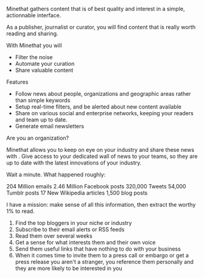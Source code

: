 


Minethat gathers content that is of best quality and interest
in a simple, actionnable interface.

As a publisher, journalist or curator, you will find content
that is really worth reading and sharing.

With Minethat you will

* Filter the noise
* Automate your curation
* Share valuable content

Features

* Follow news about people, organizations and geographic areas rather than simple keywords
* Setup real-time filters, and be alerted about new content available
* Share on various social and enterprise networks, keeping your readers and team up to date.
* Generate email newsletters

Are you an organization?

Minethat allows you to keep on eye on your industry and share these news with .
Give access to your dedicated wall of news to your teams, so they are up to date with the latest innovations of your industry.




Wait a minute. What happened roughly:

204 Million emails
2.46 Million Facebook posts
320,000 Tweets
54,000 Tumblr posts
17 New Wikipedia articles
1,500 blog posts

I have a mission: make sense of all this information,
then extract the worthy 1% to read.


1. Find the top bloggers in your niche or industry
2. Subscribe to their email alerts or RSS feeds
3. Read them over several weeks
4. Get a sense for what interests them and their own voice
5. Send them useful links that have nothing to do with your business
6. When it comes time to invite them to a press call or embargo or get a press release you aren't a stranger, you reference them personally and they are more likely to be interested in you